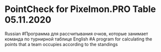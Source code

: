 # PointCheck for Pixelmon.PRO Table 05.11.2020
Russian #Программа для рассчитывания очков, которые занимает команда по турнирной таблице
English #A program for calculating the points that a team occupies according to the standings
